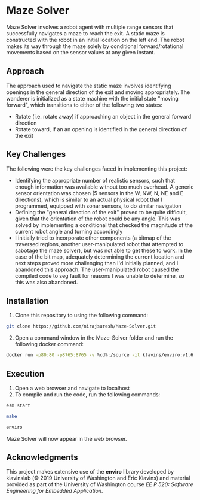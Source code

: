 # Maze Solver

Maze Solver involves a robot agent with multiple range sensors that successfully navigates a maze to reach the exit. A static maze is constructed with the robot in an initial location on the left end. The robot makes its way through the maze solely by conditional forward/rotational movements based on the sensor values at any given instant.


## Approach

The approach used to navigate the static maze involves identifying openings in the general direction of the exit and moving appropriately. The wanderer is initialized as a state machine with the initial state "moving forward", which transitions to either of the following two states:

- Rotate (i.e. rotate away) if approaching an object in the general forward direction
- Rotate toward, if an an opening is identified in the general direction of the exit

## Key Challenges

The following were the key challenges faced in implementing this project:

- Identifying the appropriate number of realistic sensors, such that enough information was available without too much overhead. A generic sensor orientation was chosen (5 sensors in the W, NW, N, NE and E directions), which is similar to an actual physical robot that I programmed, equipped with sonar sensors, to do similar navigation
- Defining the "general direction of the exit" proved to be quite difficult, given that the orientation of the robot could be any angle. This was solved by implementing a conditional that checked the magnitude of the current robot angle and turning accordingly
- I initially tried to incorporate other components (a bitmap of the traversed regions, another user-manipulated robot that attempted to sabotage the maze solver), but was not able to get these to work. In the case of the bit map, adequately determining the current location and next steps proved more challenging than I'd initially planned, and I abandoned this approach. The user-manipulated robot caused the compiled code to seg fault for reasons I was unable to determine, so this was also abandoned.

## Installation

1. Clone this repository to using the following command: 
```bash
git clone https://github.com/nirajsuresh/Maze-Solver.git
```
2. Open a command window in the Maze-Solver folder and run the following docker command:
```bash
docker run -p80:80 -p8765:8765 -v %cd%:/source -it klavins/enviro:v1.6
```
## Execution
1. Open a web browser and navigate to localhost
2. To compile and run the code, run the following commands:
```bash
esm start
```
```bash
make
```
```bash
enviro
```
Maze Solver will now appear in the web browser.

## Acknowledgments
This project makes extensive use of the **enviro** library developed by klavinslab (© 2019 University of Washington and Eric Klavins) and material provided as part of the University of Washington course *EE P 520: Software Engineering for Embedded Application*.